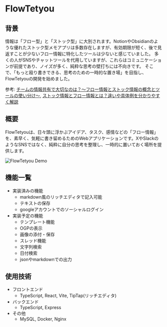 # FlowTetyou
## 背景
情報は「フロー型」と「ストック型」に大別されます。NotionやObsidianのような優れたストック型メモアプリは多数存在しますが、有効期限が短く、後で見返すことが少ないフロー情報に特化したツールは少ないと感じていました。
多くの人がSNSやチャットツールを代用していますが、これらはコミュニケーションが前提であり、ノイズが多く、純粋な思考の壁打ちには不向きです。
そこで、「もっと殴り書きできる、思考のための一時的な置き場」を目指し、FlowTetyouの開発を始めました。

参考: [チームの情報共有で大切なのは？〜フロー情報とストック情報の概念とツールの使い分け〜](https://biz-notion.northsand.co.jp/blog-8), [ストック情報とフロー情報とは？違いや具体例を分かりやすく解説](https://www.stock-app.info/media/information-sharing-flow-stock/)

## 概要
FlowTetyouは、日々頭に浮かぶアイデア、タスク、感情などの「フロー情報」を、素早く、気軽に書き留めるためのWebアプリケーションです。XやSlackのようなSNSではなく、純粋に自分の思考を整理し、一時的に置いておく場所を提供します。

![FlowTetyou Demo](https://github.com/user-attachments/assets/26f38ea4-c0d3-4d38-ac9e-dc4ac0f817aa)

## 機能一覧
- 実装済みの機能
    - markdown風のリッチエディタで記入可能
    - テキストの保存
    - googleアカウントでのソーシャルログイン
- 実装予定の機能
    - テンプレート機能
    - OGPの表示
    - 画像の添付・保存
    - スレッド機能
    - 文字列検索
    - 日付検索
    - jsonやmarkdownでの出力

## 使用技術
- フロントエンド
    - TypeScript, React, Vite, TipTap(リッチエディタ)
- バックエンド
    - TypeScript, Express
- その他
    - MySQL, Docker, Nginx


